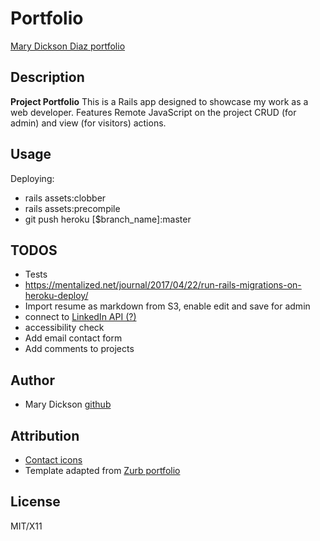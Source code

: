 # Portfolio

[Mary Dickson Diaz portfolio](http://www.marydickson.info)

## Description

**Project Portfolio** This is a Rails app designed to showcase my work as a web developer. Features Remote JavaScript on the project CRUD (for admin) and view (for visitors) actions.

## Usage

Deploying:

- rails assets:clobber
- rails assets:precompile
- git push heroku [$branch_name]:master

## TODOS

- Tests
- https://mentalized.net/journal/2017/04/22/run-rails-migrations-on-heroku-deploy/
- Import resume as markdown from S3, enable edit and save for admin
- connect to [LinkedIn API (?)](https://www.linkedin.com/developers/)
- accessibility check
- Add email contact form
- Add comments to projects

## Author

- Mary Dickson [github](https://github.com/marythought)

## Attribution

- [Contact icons](http://blog.spoongraphics.co.uk/freebies/free-hand-drawn-doodle-icon-set-for-bloggers)
- Template adapted from [Zurb portfolio](http://foundation.zurb.com/templates/portfolio.html)

## License

MIT/X11

